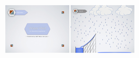 <img src="Images/Initializing.png" alt="Initialization Screen" width="40%">
<img src="Images/RainwaterCollection.png" alt="Rainwater Collection" width="40%">

